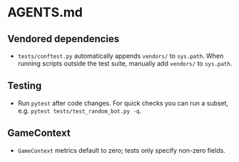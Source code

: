 # AGENTS.md

## Vendored dependencies
- `tests/conftest.py` automatically appends `vendors/` to `sys.path`. When running scripts outside the test suite, manually add `vendors/` to `sys.path`.

## Testing
- Run `pytest` after code changes. For quick checks you can run a subset, e.g. `pytest tests/test_random_bot.py -q`.

## GameContext
- `GameContext` metrics default to zero; tests only specify non-zero fields.
